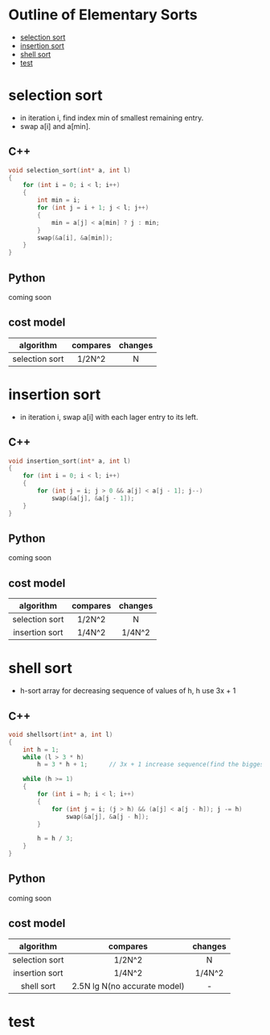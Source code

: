 # Outline of Elementary Sorts
- [selection sort](#selection-sort)
- [insertion sort](#insertion-sort)
- [shell sort](#shell-sort)
- [test](#test)

# selection sort
- in iteration i, find index min of smallest remaining entry.
- swap a[i] and a[min].

## C++
```C++
void selection_sort(int* a, int l)
{
	for (int i = 0; i < l; i++)
	{
		int min = i;
		for (int j = i + 1; j < l; j++)
		{
			min = a[j] < a[min] ? j : min;
		}
		swap(&a[i], &a[min]);
	}
}
```

## Python
coming soon

## cost model
| algorithm | compares | changes |
|:---------:|:----------:|:-----:|
|selection sort|1/2N^2|N|

# insertion sort
- in iteration i, swap a[i] with each lager entry to its left.

## C++
```C++
void insertion_sort(int* a, int l)
{
	for (int i = 0; i < l; i++)
	{
		for (int j = i; j > 0 && a[j] < a[j - 1]; j--)
			swap(&a[j], &a[j - 1]);
	}
}
```

## Python
coming soon

## cost model
| algorithm | compares | changes |
|:---------:|:----------:|:-----:|
|selection sort|1/2N^2|N|
|insertion sort|1/4N^2|1/4N^2|

# shell sort
- h-sort array for decreasing sequence of values of h, h use 3x + 1

## C++
```C++
void shellsort(int* a, int l)
{
	int h = 1;
	while (l > 3 * h)
		h = 3 * h + 1;		// 3x + 1 increase sequence(find the biggest h)

	while (h >= 1)
	{
		for (int i = h; i < l; i++)
		{
			for (int j = i; (j > h) && (a[j] < a[j - h]); j -= h)
				swap(&a[j], &a[j - h]);
		}

		h = h / 3;
	}
}
```

## Python 
coming soon

## cost model
| algorithm | compares | changes |
|:---------:|:----------:|:-----:|
|selection sort|1/2N^2|N|
|insertion sort|1/4N^2|1/4N^2|
|shell sort|2.5N lg N(no accurate model)|-|

# test

